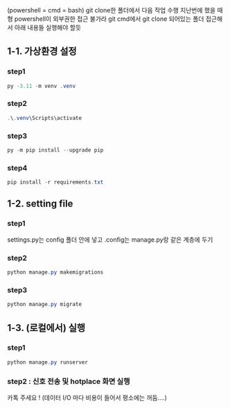 
(powershell = cmd = bash)
git clone한 폴더에서 다음 작업 수행
지난번에 했을 때 형 powershell이 외부권한 접근 불가라 git cmd에서 git clone 되어있는 폴더 접근해서
아래 내용들 실행해야 할듯

## 1-1. 가상환경 설정
### step1
```powershell
py -3.11 -m venv .venv
```
### step2
```powershell
.\.venv\Scripts\activate      
```

### step3
```powershell
py -m pip install --upgrade pip     
```

### step4
```powershell
pip install -r requirements.txt  
```

## 1-2. setting file
### step1
settings.py는  config 폴더 안에 넣고
.config는 manage.py랑 같은 계층에 두기

### step2
```powershell
python manage.py makemigrations      
```

### step3
```powershell
python manage.py migrate          
```

## 1-3. (로컬에서) 실행
### step1
```powershell
python manage.py runserver    
```

### step2 : 신호 전송 및 hotplace 화면 실행
카톡 주세요 ! (데이터 I/O 마다 비용이 들어서 평소에는 꺼둠....)
